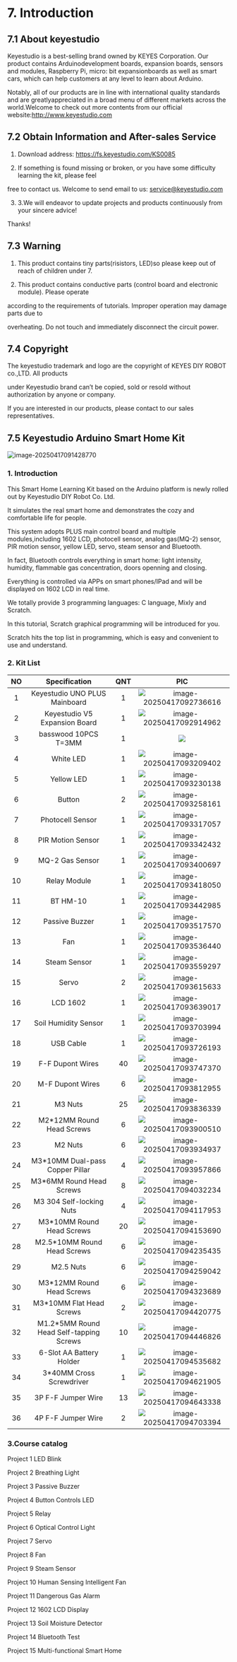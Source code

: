# 7. Introduction

## 7.1 About keyestudio

Keyestudio is a best-selling brand owned by KEYES Corporation. Our product contains Arduinodevelopment boards, expansion boards, sensors and modules, Raspberry Pi, micro: bit expansionboards as well as smart cars, which can help customers at any level to learn about Arduino.

Notably, all of our products are in line with international quality standards and are greatlyappreciated in a broad menu of different markets across the world.Welcome to check out more contents from our official website:<http://www.keyestudio.com>

## 7.2 Obtain Information and After-sales Service

1. Download address: <https://fs.keyestudio.com/KS0085>

2. If something is found missing or broken, or you have some difficulty learning the kit, please feel

free to contact us. Welcome to send email to us: <service@keyestudio.com>

3. 3.We will endeavor to update projects and products continuously from your sincere advice!

Thanks!

## 7.3 Warning

1. This product contains tiny parts(risistors, LED)so please keep out of reach of children under 7.

2. This product contains conductive parts (control board and electronic module). Please operate

according to the requirements of tutorials. Improper operation may damage parts due to

overheating. Do not touch and immediately disconnect the circuit power.

## 7.4 Copyright

The keyestudio trademark and logo are the copyright of KEYES DIY ROBOT co.,LTD. All products

under Keyestudio brand can’t be copied, sold or resold without authorization by anyone or company.

If you are interested in our products, please contact to our sales representatives.

## 7.5 Keyestudio Arduino Smart Home Kit

![image-20250417091428770](media/image-20250417091428770.png)

### 1. Introduction

This Smart Home Learning Kit based on the Arduino platform is newly rolled out by Keyestudio DIY Robot Co. Ltd.

It simulates the real smart home and demonstrates the cozy and comfortable life for people.

This system adopts PLUS main control board and multiple modules,including 1602 LCD, photocell sensor, analog gas(MQ-2) sensor, PIR motion sensor, yellow LED, servo, steam sensor and Bluetooth.

In fact, Bluetooth controls everything in smart home: light intensity, humidity, flammable gas concentration, doors openning and closing. 

Everything is controlled via APPs on smart phones/IPad and will be displayed on 1602 LCD in real time.

We totally provide 3 programming languages: C language, Mixly and Scratch.

In this tutorial, Scratch graphical programming will be introduced for you. 

Scratch hits the top list in programming, which is easy and convenient to use and understand.



### 2. Kit List

|  NO  |              Specification              | QNT  |                             PIC                              |
| :--: | :-------------------------------------: | :--: | :----------------------------------------------------------: |
|  1   |      Keyestudio UNO PLUS Mainboard      |  1   | ![image-20250417092736616](media/image-20250417092736616.png) |
|  2   |      Keyestudio V5 Expansion Board      |  1   | ![image-20250417092914962](media/image-20250417092914962.png) |
|  3   |          basswood 10PCS T=3MM           |  1   |            ![](media/image-20250423094148594.png)            |
|  4   |                White LED                |  1   | ![image-20250417093209402](media/image-20250417093209402.png) |
|  5   |               Yellow LED                |  1   | ![image-20250417093230138](media/image-20250417093230138.png) |
|  6   |                 Button                  |  2   | ![image-20250417093258161](media/image-20250417093258161.png) |
|  7   |            Photocell Sensor             |  1   | ![image-20250417093317057](media/image-20250417093317057.png) |
|  8   |            PIR Motion Sensor            |  1   | ![image-20250417093342432](media/image-20250417093342432.png) |
|  9   |             MQ-2 Gas Sensor             |  1   | ![image-20250417093400697](media/image-20250417093400697.png) |
|  10  |              Relay Module               |  1   | ![image-20250417093418050](media/image-20250417093418050.png) |
|  11  |                BT HM-10                 |  1   | ![image-20250417093442985](media/image-20250417093442985.png) |
|  12  |             Passive Buzzer              |  1   | ![image-20250417093517570](media/image-20250417093517570.png) |
|  13  |                   Fan                   |  1   | ![image-20250417093536440](media/image-20250417093536440.png) |
|  14  |              Steam Sensor               |  1   | ![image-20250417093559297](media/image-20250417093559297.png) |
|  15  |                  Servo                  |  2   | ![image-20250417093615633](media/image-20250417093615633.png) |
|  16  |                LCD 1602                 |  1   | ![image-20250417093639017](media/image-20250417093639017.png) |
|  17  |          Soil Humidity Sensor           |  1   | ![image-20250417093703994](media/image-20250417093703994.png) |
|  18  |                USB Cable                |  1   | ![image-20250417093726193](media/image-20250417093726193.png) |
|  19  |            F-F Dupont Wires             |  40  | ![image-20250417093747370](media/image-20250417093747370.png) |
|  20  |            M-F Dupont Wires             |  6   | ![image-20250417093812955](media/image-20250417093812955.png) |
|  21  |                 M3 Nuts                 |  25  | ![image-20250417093836339](media/image-20250417093836339.png) |
|  22  |        M2*12MM Round Head Screws        |  6   | ![image-20250417093900510](media/image-20250417093900510.png) |
|  23  |                 M2 Nuts                 |  6   | ![image-20250417093934937](media/image-20250417093934937.png) |
|  24  |     M3*10MM Dual-pass Copper Pillar     |  4   | ![image-20250417093957866](media/image-20250417093957866.png) |
|  25  |        M3*6MM Round Head Screws         |  8   | ![image-20250417094032234](media/image-20250417094032234.png) |
|  26  |        M3 304 Self-locking Nuts         |  4   | ![image-20250417094117953](media/image-20250417094117953.png) |
|  27  |        M3*10MM Round Head Screws        |  20  | ![image-20250417094153690](media/image-20250417094153690.png) |
|  28  |       M2.5*10MM Round Head Screws       |  6   | ![image-20250417094235435](media/image-20250417094235435.png) |
|  29  |                M2.5 Nuts                |  6   | ![image-20250417094259042](media/image-20250417094259042.png) |
|  30  |        M3*12MM Round Head Screws        |  6   | ![image-20250417094323689](media/image-20250417094323689.png) |
|  31  |        M3*10MM Flat Head Screws         |  2   | ![image-20250417094420775](media/image-20250417094420775.png) |
|  32  | M1.2*5MM Round Head Self-tapping Screws |  10  | ![image-20250417094446826](media/image-20250417094446826.png) |
|  33  |        6-Slot AA Battery Holder         |  1   | ![image-20250417094535682](media/image-20250417094535682.png) |
|  34  |        3*40MM Cross Screwdriver         |  1   | ![image-20250417094621905](media/image-20250417094621905.png) |
|  35  |           3P F-F Jumper Wire            |  13  | ![image-20250417094643338](media/image-20250417094643338.png) |
|  36  |           4P F-F Jumper Wire            |  2   | ![image-20250417094703394](media/image-20250417094703394.png) |

### 3.Course catalog

Project 1 LED Blink

Project 2 Breathing Light

Project 3 Passive Buzzer

Project 4 Button Controls LED

Project 5 Relay

Project 6 Optical Control Light

Project 7 Servo

Project 8 Fan

Project 9 Steam Sensor

Project 10 Human Sensing Intelligent Fan 

Project 11 Dangerous Gas Alarm

Project 12 1602 LCD Display

Project 13 Soil Moisture Detector

Project 14 Bluetooth Test

Project 15 Multi-functional Smart Home

